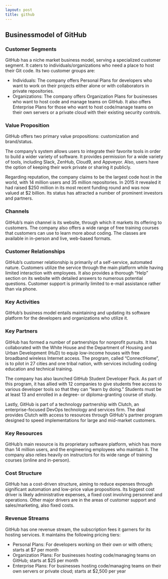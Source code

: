 ```yaml
---
layout: post
title: github
---
```


Businessmodel of GitHub
------------------------

### Customer Segments

GitHub has a niche market business model, serving a specialized customer segment. It caters to individuals/organizations who need a place to host their Git code. Its two customer groups are:

 * Individuals: The company offers Personal Plans for developers who want to work on their projects either alone or with collaborators in private repositories.
* Organizations: The company offers Organization Plans for businesses who want to host code and manage teams on GitHub. It also offers Enterprise Plans for those who want to host code/manage teams on their own servers or a private cloud with their existing security controls.
 ### Value Proposition

GitHub offers two primary value propositions: customization and brand/status.

The company’s system allows users to integrate their favorite tools in order to build a wider variety of software. It provides permission for a wide variety of tools, including Slack, ZenHub, Cloud9, and Appveyor. Also, users have the option of keeping their work private or sharing it publicly.

Regarding reputation, the company claims to be the largest code host in the world, with 14 million users and 35 million repositories. In 2015 it revealed it had raised $250 million in its most recent funding round and was now valued at $2 billion. Its status has attracted a number of prominent investors and partners.

### Channels

GitHub’s main channel is its website, through which it markets its offering to customers. The company also offers a wide range of free training courses that customers can use to learn more about coding. The classes are available in in-person and live, web-based formats.

### Customer Relationships

GitHub’s customer relationship is primarily of a self-service, automated nature. Customers utilize the service through the main platform while having limited interaction with employees. It also provides a thorough “Help” section on its website with detailed answers to numerous potential questions. Customer support is primarily limited to e-mail assistance rather than via phone.

### Key Activities

GitHub’s business model entails maintaining and updating its software platform for the developers and organizations who utilize it.

### Key Partners

GitHub has formed a number of partnerships for nonprofit pursuits. It has collaborated with the White House and the Department of Housing and Urban Development (HuD) to equip low-income houses with free broadband wireless Internet access. The program, called “ConnectHome”, is to pilot in 27 cities and one tribal nation, with services including coding education and technical training.

The company has also launched GitHub Student Developer Pack. As part of this program, it has allied with 12 companies to give students free access to various developer tools so that they can “learn by doing.” Students must be at least 13 and enrolled in a degree- or diploma-granting course of study.

Lastly, GitHub is part of a technology partnership with Clutch, an enterprise-focused DevOps technology and services firm. The deal provides Clutch with access to resources through GitHub's partner program designed to speed implementations for large and mid-market customers.

### Key Resources

GitHub’s main resource is its proprietary software platform, which has more than 14 million users, and the engineering employees who maintain it. The company also relies heavily on instructors for its wide range of training courses (online and in-person).

### Cost Structure

GitHub has a cost-driven structure, aiming to reduce expenses through significant automation and low-price value propositions. Its biggest cost driver is likely administrative expenses, a fixed cost involving personnel and operations. Other major drivers are in the areas of customer support and sales/marketing, also fixed costs.

### Revenue Streams

GitHub has one revenue stream, the subscription fees it garners for its hosting services. It maintains the following pricing tiers:

 * Personal Plans: For developers working on their own or with others; starts at $7 per month
* Organization Plans: For businesses hosting code/managing teams on GitHub; starts at $25 per month
* Enterprise Plans: For businesses hosting code/managing teams on their own servers or private cloud; starts at $2,500 per year

